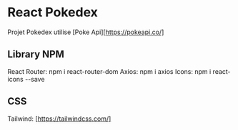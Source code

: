 # React Pokedex

Projet Pokedex utilise [Poke Api][https://pokeapi.co/]

## Library NPM

React Router: npm i react-router-dom
Axios: npm i axios
Icons: npm i react-icons --save

## CSS

Tailwind: [https://tailwindcss.com/]
